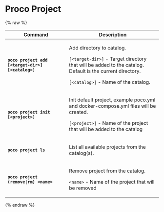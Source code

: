 # Proco Project
{% raw %}
<div class="table-wrap">
  <table>
    <thead>
    <tr>
      <th width="40%"><b>Command</b></th>
      <th width="60%"><b>Description</b></th>
    </tr>
    </thead>
    <tbody>
    <tr>
      <td><b><code>poco project add [&lt;target-dir&gt;] [&lt;catalog&gt;]</code></b></td>
      <td>
        <p>Add directory to catalog.</p>
        <p><code>[&lt;target-dir&gt;]</code> - Target directory that will be added to the catalog. Default is the current directory.</p>
        <p><code>[&lt;catalog&gt;]</code> - Name of the catalog.</p>
      </td>
    </tr>
    <tr>
      <td><b><code>poco project init [&lt;project&gt;]</code></b></td>
      <td>
        <p>Init default project, example poco.yml and docker-compose.yml files will be created.</p>
        <p><code>[&lt;project&gt;]</code> - Name of the project that will be added to the catalog</p>
      </td>
    </tr>
    <tr>
      <td><b><code>poco project ls</code></b></td>
      <td>
        <p>List all available projects from the catalog(s).</p>
      </td>
    </tr>
    <tr>
      <td><b><code>poco project (remove|rm) &lt;name&gt;</code></b></td>
      <td>
        <p>Remove project from the catalog.</p>
        <p><code>&lt;name&gt;</code> - Name of the project that will be removed</p>
      </td>
    </tr>
    </tbody>
  </table>
</div>
{% endraw %}
